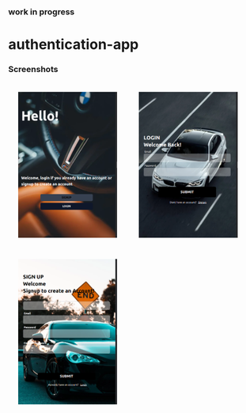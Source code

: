### work in progress
# authentication-app

### Screenshots
<p allign="center">
<img src="screenshots/homepage.png" alt="hompage" style="padding: 20px" width="200">
<img src="screenshots/login.png" alt="login" style="padding: 20px"width="200">
<img src="screenshots/signup.png" alt="signup" style="padding: 20px" width="200">
</p>
